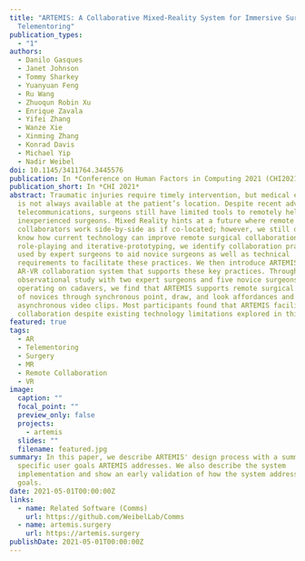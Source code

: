 ```yaml
---
title: "ARTEMIS: A Collaborative Mixed-Reality System for Immersive Surgical
  Telementoring"
publication_types:
  - "1"
authors:
  - Danilo Gasques
  - Janet Johnson
  - Tommy Sharkey
  - Yuanyuan Feng
  - Ru Wang
  - Zhuoqun Robin Xu
  - Enrique Zavala
  - Yifei Zhang
  - Wanze Xie
  - Xinming Zhang
  - Konrad Davis
  - Michael Yip
  - Nadir Weibel
doi: 10.1145/3411764.3445576
publication: In *Conference on Human Factors in Computing 2021 (CHI2021)*
publication_short: In *CHI 2021*
abstract: Traumatic injuries require timely intervention, but medical expertise
  is not always available at the patient’s location. Despite recent advances in
  telecommunications, surgeons still have limited tools to remotely help
  inexperienced surgeons. Mixed Reality hints at a future where remote
  collaborators work side-by-side as if co-located; however, we still do not
  know how current technology can improve remote surgical collaboration. Through
  role-playing and iterative-prototyping, we identify collaboration practices
  used by expert surgeons to aid novice surgeons as well as technical
  requirements to facilitate these practices. We then introduce ARTEMIS, an
  AR-VR collaboration system that supports these key practices. Through an
  observational study with two expert surgeons and five novice surgeons
  operating on cadavers, we find that ARTEMIS supports remote surgical mentoring
  of novices through synchronous point, draw, and look affordances and
  asynchronous video clips. Most participants found that ARTEMIS facilitates
  collaboration despite existing technology limitations explored in this paper.
featured: true
tags:
  - AR
  - Telementoring
  - Surgery
  - MR
  - Remote Collaboration
  - VR
image:
  caption: ""
  focal_point: ""
  preview_only: false
  projects:
    - artemis
  slides: ""
  filename: featured.jpg
summary: In this paper, we describe ARTEMIS' design process with a summary of
  specific user goals ARTEMIS addresses. We also describe the system
  implementation and show an early validation of how the system addresses user
  goals.
date: 2021-05-01T00:00:00Z
links:
  - name: Related Software (Comms)
    url: https://github.com/WeibelLab/Comms
  - name: artemis.surgery
    url: https://artemis.surgery
publishDate: 2021-05-01T00:00:00Z
---
```


